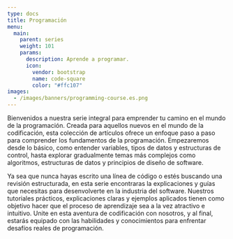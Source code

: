 ```yaml
---
type: docs
title: Programación
menu:
  main:
    parent: series
    weight: 101
    params:
      description: Aprende a programar.
      icon:
        vendor: bootstrap
        name: code-square
        color: "#ffc107"
images:
  - /images/banners/programming-course.es.png
---
```


Bienvenidos a nuestra serie integral para emprender tu camino en el mundo de la programación. Creada para aquellos nuevos en el mundo de la codificación, esta colección de artículos ofrece un enfoque paso a paso para comprender los fundamentos de la programación. Empezaremos desde lo básico, como entender variables, tipos de datos y estructuras de control, hasta explorar gradualmente temas más complejos como algoritmos, estructuras de datos y principios de diseño de software.

Ya sea que nunca hayas escrito una línea de código o estés buscando una revisión estructurada, en esta serie encontraras la explicaciones y guías que necesitas para desenvolverte en la industria del software. Nuestros tutoriales prácticos, explicaciones claras y ejemplos aplicados tienen como objetivo hacer que el proceso de aprendizaje sea a la vez atractivo e intuitivo. Unite en esta aventura de codificación con nosotros, y al final, estarás equipado con las habilidades y conocimientos para enfrentar desafíos reales de programación.
